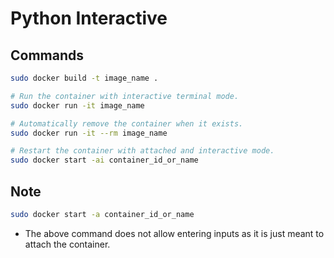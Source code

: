 # Python Interactive

## Commands

```sh
sudo docker build -t image_name .

# Run the container with interactive terminal mode.
sudo docker run -it image_name

# Automatically remove the container when it exists.
sudo docker run -it --rm image_name

# Restart the container with attached and interactive mode.
sudo docker start -ai container_id_or_name
```

## Note

```sh
sudo docker start -a container_id_or_name
```

- The above command does not allow entering inputs as it is just meant to attach the container.
